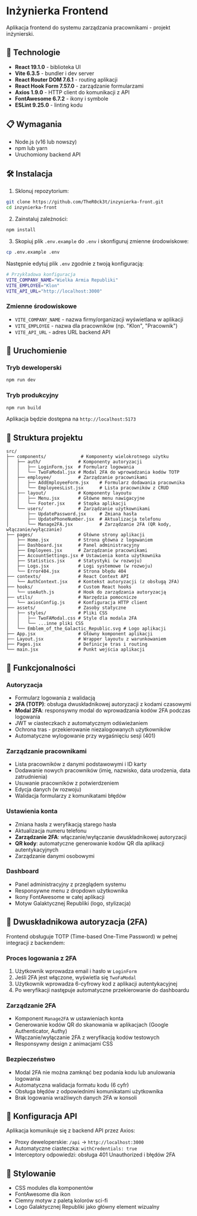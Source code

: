 # Inżynierka Frontend

Aplikacja frontend do systemu zarządzania pracownikami - projekt inżynierski.

## 🚀 Technologie

- **React 19.1.0** - biblioteka UI
- **Vite 6.3.5** - bundler i dev server
- **React Router DOM 7.6.1** - routing aplikacji
- **React Hook Form 7.57.0** - zarządzanie formularzami
- **Axios 1.9.0** - HTTP client do komunikacji z API
- **FontAwesome 6.7.2** - ikony i symbole
- **ESLint 9.25.0** - linting kodu

## 📋 Wymagania

- Node.js (v16 lub nowszy)
- npm lub yarn
- Uruchomiony backend API

## 🛠️ Instalacja

1. Sklonuj repozytorium:
```bash
git clone https://github.com/TheR0ck3t/inzynierka-front.git
cd inzynierka-front
```

2. Zainstaluj zależności:
```bash
npm install
```

3. Skopiuj plik `.env.example` do `.env` i skonfiguruj zmienne środowiskowe:
```bash
cp .env.example .env
```

Następnie edytuj plik `.env` zgodnie z twoją konfiguracją:
```bash
# Przykładowa konfiguracja
VITE_COMPANY_NAME="Wielka Armia Republiki"
VITE_EMPLOYEE="Klon"
VITE_API_URL="http://localhost:3000"
```

### Zmienne środowiskowe
- `VITE_COMPANY_NAME` - nazwa firmy/organizacji wyświetlana w aplikacji
- `VITE_EMPLOYEE` - nazwa dla pracowników (np. "Klon", "Pracownik")
- `VITE_API_URL` - adres URL backend API

## 🚀 Uruchomienie

### Tryb deweloperski
```bash
npm run dev
```

### Tryb produkcyjny
```bash
npm run build
```

Aplikacja będzie dostępna na `http://localhost:5173`

## 📁 Struktura projektu

```
src/
├── components/             # Komponenty wielokrotnego użytku
│   ├── auth/              # Komponenty autoryzacji
│   │   ├── LoginForm.jsx  # Formularz logowania
│   │   └── TwoFaModal.jsx # Modal 2FA do wprowadzania kodów TOTP
│   ├── employee/          # Zarządzanie pracownikami
│   │   ├── AddEmployeeForm.jsx    # Formularz dodawania pracownika
│   │   └── EmployeesList.jsx      # Lista pracowników z CRUD
│   ├── layout/            # Komponenty layoutu
│   │   ├── Menu.jsx       # Główne menu nawigacyjne
│   │   └── Footer.jsx     # Stopka aplikacji
│   └── users/             # Zarządzanie użytkownikami
│       ├── UpdatePassword.jsx     # Zmiana hasła
│       ├── UpdatePhoneNumber.jsx  # Aktualizacja telefonu
│       └── Manage2FA.jsx          # Zarządzanie 2FA (QR kody, włączanie/wyłączanie)
├── pages/                 # Główne strony aplikacji
│   ├── Home.jsx           # Strona główna z logowaniem
│   ├── Dashboard.jsx      # Panel administracyjny
│   ├── Employees.jsx      # Zarządzanie pracownikami
│   ├── AccountSettings.jsx # Ustawienia konta użytkownika
│   ├── Statistics.jsx     # Statystyki (w rozwoju)
│   ├── Logs.jsx           # Logi systemowe (w rozwoju)
│   └── Error404.jsx       # Strona błędu 404
├── contexts/              # React Context API
│   └── AuthContext.jsx    # Kontekst autoryzacji (z obsługą 2FA)
├── hooks/                 # Custom React hooks
│   └── useAuth.js         # Hook do zarządzania autoryzacją
├── utils/                 # Narzędzia pomocnicze
│   └── axiosConfig.js     # Konfiguracja HTTP client
├── assets/                # Zasoby statyczne
│   ├── styles/            # Pliki CSS
│   │   ├── TwoFAModal.css # Style dla modala 2FA
│   │   └── ...inne pliki CSS
│   └── Emblem_of_the_Galactic_Republic.svg # Logo aplikacji
├── App.jsx                # Główny komponent aplikacji
├── Layout.jsx             # Wrapper layoutu z warunkowaniem
├── Pages.jsx              # Definicje tras i routing
└── main.jsx               # Punkt wejścia aplikacji
```

## 🔐 Funkcjonalności

### Autoryzacja
- Formularz logowania z walidacją
- **2FA (TOTP)**: obsługa dwuskładnikowej autoryzacji z kodami czasowymi
- **Modal 2FA**: responsywny modal do wprowadzania kodów 2FA podczas logowania
- JWT w ciasteczkach z automatycznym odświeżaniem
- Ochrona tras - przekierowanie niezalogowanych użytkowników
- Automatyczne wylogowanie przy wygaśnięciu sesji (401)

### Zarządzanie pracownikami
- Lista pracowników z danymi podstawowymi i ID karty
- Dodawanie nowych pracowników (imię, nazwisko, data urodzenia, data zatrudnienia)
- Usuwanie pracowników z potwierdzeniem
- Edycja danych (w rozwoju)
- Walidacja formularzy z komunikatami błędów

### Ustawienia konta
- Zmiana hasła z weryfikacją starego hasła
- Aktualizacja numeru telefonu
- **Zarządzanie 2FA**: włączanie/wyłączanie dwuskładnikowej autoryzacji
- **QR kody**: automatyczne generowanie kodów QR dla aplikacji autentykacyjnych
- Zarządzanie danymi osobowymi

### Dashboard
- Panel administracyjny z przeglądem systemu
- Responsywne menu z dropdown użytkownika
- Ikony FontAwesome w całej aplikacji
- Motyw Galaktycznej Republiki (logo, stylizacja)

## 🔐 Dwuskładnikowa autoryzacja (2FA)

Frontend obsługuje TOTP (Time-based One-Time Password) w pełnej integracji z backendem:

### Proces logowania z 2FA
1. Użytkownik wprowadza email i hasło w `LoginForm`
2. Jeśli 2FA jest włączone, wyświetla się `TwoFaModal`
3. Użytkownik wprowadza 6-cyfrowy kod z aplikacji autentykacyjnej
4. Po weryfikacji następuje automatyczne przekierowanie do dashboardu

### Zarządzanie 2FA
- Komponent `Manage2FA` w ustawieniach konta
- Generowanie kodów QR do skanowania w aplikacjach (Google Authenticator, Authy)
- Włączanie/wyłączanie 2FA z weryfikacją kodów testowych
- Responsywny design z animacjami CSS

### Bezpieczeństwo
- Modal 2FA nie można zamknąć bez podania kodu lub anulowania logowania
- Automatyczna walidacja formatu kodu (6 cyfr)
- Obsługa błędów z odpowiednimi komunikatami użytkownika
- Brak logowania wrażliwych danych 2FA w konsoli

## 🔌 Konfiguracja API

Aplikacja komunikuje się z backend API przez Axios:
- Proxy deweloperskie: `/api` → `http://localhost:3000`
- Automatyczne ciasteczka: `withCredentials: true`
- Interceptory odpowiedzi: obsługa 401 Unauthorized i błędów 2FA

## 🎨 Stylowanie

- CSS modules dla komponentów
- FontAwesome dla ikon
- Ciemny motyw z paletą kolorów sci-fi
- Logo Galaktycznej Republiki jako główny element wizualny
